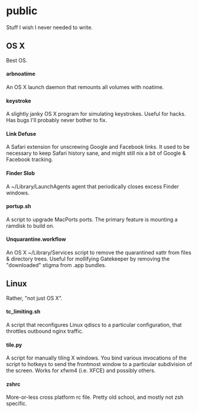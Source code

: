 public
======

Stuff I wish I never needed to write.

OS X
----

Best OS.

#### arbnoatime

An OS X launch daemon that remounts all volumes with noatime.

#### keystroke

A slightly janky OS X program for simulating keystrokes. Useful for hacks. Has bugs I'll probably never bother to fix.

#### Link Defuse

A Safari extension for unscrewing Google and Facebook links. It used to be necessary to keep Safari history sane, and might still nix a bit of Google & Facebook tracking.

#### Finder Slob

A ~/Library/LaunchAgents agent that periodically closes excess Finder windows.

#### portup.sh

A script to upgrade MacPorts ports. The primary feature is mounting a ramdisk to build on.

#### Unquarantine.workflow

An OS X ~/Library/Services script to remove the quarantined xattr from files & directory trees. Useful for mollifying Gatekeeper by removing the "downloaded" stigma from .app bundles.

Linux
-----

Rather, "not just OS X".

#### tc_limiting.sh

A script that reconfigures Linux qdiscs to a particular configuration, that throttles outbound nginx traffic.

#### tile.py

A script for manually tiling X windows. You bind various invocations of the script to hotkeys to send the frontmost window to a particular subdivision of the screen. Works for xfwm4 (i.e. XFCE) and possibly others.

#### zshrc

More-or-less cross platform rc file. Pretty old school, and mostly not zsh specific.

